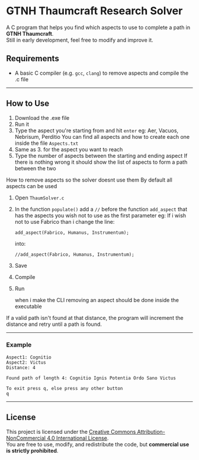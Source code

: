 # GTNH Thaumcraft Research Solver

A  C program that helps you find which aspects to use to complete a path in **GTNH Thaumcraft**.  
Still in early development, feel free to modify and improve it.

## Requirements

- A basic C compiler (e.g. `gcc`, `clang`)
  to remove aspects and compile the .c file

---

## How to Use

1. Download the .exe file
2. Run it
3. Type the aspect you're starting from and hit `enter` eg: Aer, Vacuos, Nebrisum, Perditio
   You can find all aspects and how to create each one inside the file `Aspects.txt`
5. Same as 3. for the aspect you want to reach
6. Type the number of aspects between the starting and ending aspect
   If there is nothing wrong it should show the list of aspects to form a path between the two


How to remove aspects so the solver doesnt use them
By default all aspects can be used

1. Open `ThaumSolver.c`
2. In the function `populate()` add a `//` before the function `add_aspect` that has the aspects you wish not to use as the first parameter
   eg:
   If i wish not to use Fabrico than i change the line:
   ```
   add_aspect(Fabrico, Humanus, Instrumentum);
   ```
   into:
   ```
   //add_aspect(Fabrico, Humanus, Instrumentum);
   ```
4. Save
5. Compile
6. Run

   when i make the CLI removing an aspect should be done inside the executable

   

If a valid path isn't found at that distance, the program will increment the distance and retry until a path is found.

---

### Example

```
Aspect1: Cognitio
Aspect2: Victus
Distance: 4

Found path of length 4: Cognitio Ignis Potentia Ordo Sano Victus

To exit press q, else press any other button
q

```
---

## License

This project is licensed under the [Creative Commons Attribution-NonCommercial 4.0 International License](https://creativecommons.org/licenses/by-nc/4.0/).  
You are free to use, modify, and redistribute the code, but **commercial use is strictly prohibited**.
